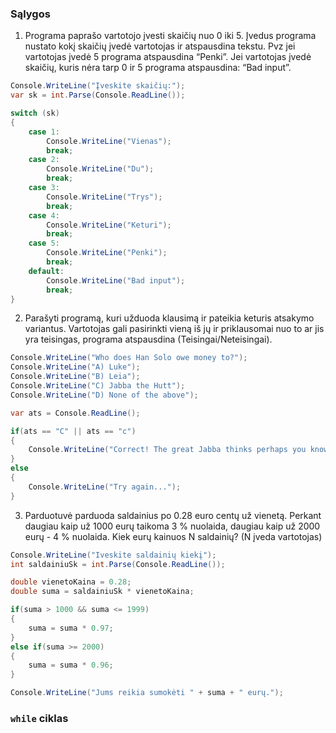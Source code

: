 ### Sąlygos

1. Programa paprašo vartotojo įvesti skaičių nuo 0 iki 5. Įvedus programa nustato kokį skaičių įvedė vartotojas ir atspausdina tekstu. Pvz jei vartotojas įvedė 5 programa atspausdina “Penki”. Jei vartotojas įvedė skaičių, kuris nėra tarp 0 ir 5 programa atspausdina: “Bad input”.

```c#
Console.WriteLine("Įveskite skaičių:");
var sk = int.Parse(Console.ReadLine());

switch (sk)
{
    case 1:
        Console.WriteLine("Vienas");
        break;
    case 2:
        Console.WriteLine("Du");
        break;
    case 3:
        Console.WriteLine("Trys");
        break;
    case 4:
        Console.WriteLine("Keturi");
        break;
    case 5:
        Console.WriteLine("Penki");
        break;
    default:
        Console.WriteLine("Bad input");
        break;
}
```

2. Parašyti programą, kuri užduoda klausimą ir pateikia keturis atsakymo variantus. Vartotojas gali pasirinkti vieną iš jų ir priklausomai nuo to ar jis yra teisingas, programa atspausdina (Teisingai/Neteisingai).

```c#
Console.WriteLine("Who does Han Solo owe money to?");
Console.WriteLine("A) Luke");
Console.WriteLine("B) Leia");
Console.WriteLine("C) Jabba the Hutt");
Console.WriteLine("D) None of the above");

var ats = Console.ReadLine();

if(ats == "C" || ats == "c")
{
    Console.WriteLine("Correct! The great Jabba thinks perhaps you know this, because you are the one who stole it...");
}
else
{
    Console.WriteLine("Try again...");
}
```

3. Parduotuvė parduoda saldainius po 0.28 euro centų už vienetą. Perkant daugiau kaip už 1000 eurų taikoma 3 % nuolaida, daugiau kaip už 2000 eurų - 4 % nuolaida. Kiek eurų kainuos N saldainių? (N įveda vartotojas)

```c#
Console.WriteLine("Iveskite saldainių kiekį");
int saldainiuSk = int.Parse(Console.ReadLine());

double vienetoKaina = 0.28;
double suma = saldainiuSk * vienetoKaina;

if(suma > 1000 && suma <= 1999)
{
    suma = suma * 0.97;
}
else if(suma >= 2000)
{
    suma = suma * 0.96;
}

Console.WriteLine("Jums reikia sumokėti " + suma + " eurų.");
```

### ```while``` ciklas


